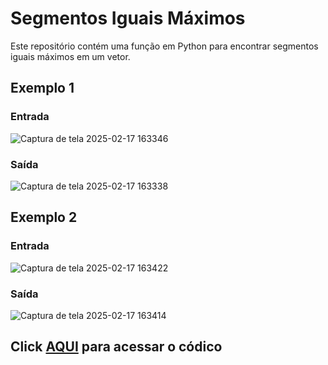 # Segmentos Iguais Máximos

Este repositório contém uma função em Python para encontrar segmentos iguais máximos em um vetor.

## Exemplo 1

### Entrada
![Captura de tela 2025-02-17 163346](https://github.com/user-attachments/assets/de887d31-5a98-407e-888f-e67b1f38d59e)

### Saída
![Captura de tela 2025-02-17 163338](https://github.com/user-attachments/assets/c822e2b1-8f6d-4abe-ae81-b6f8f11c1f2c)

## Exemplo 2

### Entrada
![Captura de tela 2025-02-17 163422](https://github.com/user-attachments/assets/8b6928b2-20eb-4407-b7dc-bb6444c816a6)

### Saída
![Captura de tela 2025-02-17 163414](https://github.com/user-attachments/assets/41849ab3-5972-445c-8113-36eff9fa18af)

## Click [AQUI](https://github.com/tomaziu/Sequencias_Lista/blob/main/lista_sequenciais.py) para acessar o códico
